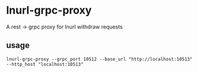 # lnurl-grpc-proxy

A rest -> grpc proxy for lnurl withdraw requests

## usage

```lnurl-grpc-proxy --grpc_port 10512 --base_url "http://localhost:10513" --http_host "localhost:10513"```